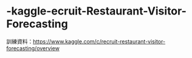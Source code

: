# -kaggle-ecruit-Restaurant-Visitor-Forecasting

訓練資料：https://www.kaggle.com/c/recruit-restaurant-visitor-forecasting/overview
